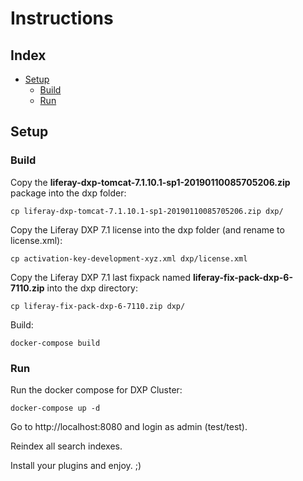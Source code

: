 # Instructions

## Index

* [ Setup ](#setup)
  * [ Build ](#build)
  * [ Run ](#run)

## Setup

### Build

Copy the **liferay-dxp-tomcat-7.1.10.1-sp1-20190110085705206.zip** package into the dxp folder:

```
cp liferay-dxp-tomcat-7.1.10.1-sp1-20190110085705206.zip dxp/
```

Copy the Liferay DXP 7.1 license into the dxp folder (and rename to license.xml):

```
cp activation-key-development-xyz.xml dxp/license.xml
```

Copy the Liferay DXP 7.1 last fixpack named **liferay-fix-pack-dxp-6-7110.zip** into the dxp directory:

```
cp liferay-fix-pack-dxp-6-7110.zip dxp/
```

Build:

```
docker-compose build
```

### Run

Run the docker compose for DXP Cluster:

```
docker-compose up -d
```

Go to http://localhost:8080 and login as admin (test/test).

Reindex all search indexes.

Install your plugins and enjoy. ;)
